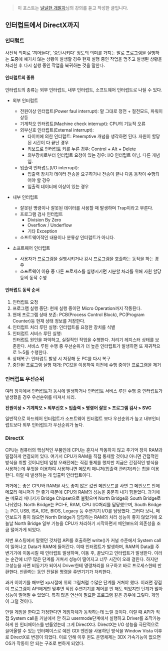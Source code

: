> 이 포스트는 [널널한 개발자](https://www.inflearn.com/course/%EA%B3%B0%EC%B1%85-%EC%89%BD%EA%B2%8C-%EB%B0%B0%EC%9A%B0%EB%8A%94-%EC%9A%B4%EC%98%81%EC%B2%B4%EC%A0%9C/dashboard)님의 강의를 듣고 작성한 글입니다.

## 인터럽트에서 DirectX까지

### 인터럽트

사전적 의미로 '끼어들다', '중단시키다' 정도의 의미를 가지는 말로 프로그램을 실행하는 도중에 예기치 않는 상황이 발생할 경우 현재 실행 중인 작업을 멈추고 발생된 상황을 처리한 후 다시 실행 중인 작업을 복귀하는 것을 말한다.

#### 인터럽트의 종류

인터럽트의 종류는 외부 인터럽트, 내부 인터럽트, 소프트웨어 인터럽트로 나뉠 수 있다.

-   외부 인터럽트
    -   전원이상 인터럽트(Power faul interrupt): 말 그대로 정전 + 절전모드, 파워이상등
    -   기계착오 인터럽트(Machine check interrupt): CPU의 기능적 오류
    -   외부신호 인터럽트(External interrupt):
        -   타이머에 의한 인터럽트: Preemptive 개념을 생각하면 된다. 자원이 할당된 시간이 다 끝난 경우
        -   키보드로 인터럽트 키를 누른 경우: Control + Alt + Delete
        -   외부장치로부터 인터럽트 요청이 있는 경우: I/O 인터럽트 아님. 다른 개념임.
    -   입출력 인터럽트(I/O interrupt):
        -   입출력 장치가 데이터 전송을 요구하거나 전송이 끝나 다음 동작이 수행되어야 할 경우
        -   입출력 데이터에 이상이 있는 경우

-   내부 인터럽트
    -   잘못된 명령이나 잘못된 데이터를 사용할 때 발생하며 Trap이라고 부른다.
    -   프로그램 검사 인터럽트
        -   Division By Zero
        -   Overflow / Underflow
        -   기타 Exception
    -   소프트웨어적인 내용이나 분류상 인터럽트가 아니다.
-   소프트웨어 인터럽트
    -   사용자가 프로그램을 실행시키거나 감시 프로그램을 호출하는 동작을 하는 경우
    -   소프트웨어 이용 중 다른 프로세스를 실행시키면 시분할 처리를 위해 자원 할당등의 동작 수행

#### 인터럽트 동작 순서

1.  인터럽트 요청
2.  프로그램 실행 중단: 현재 실행 중이던 Micro Operation까지 작동된다.
3.  현재 프로그램 상태 보존: PCB(Process Control Block), PC(Program Counter)등 현재 상태 정보를 저장한다.
4.  인터럽트 처리 루틴 실행: 인터럽트를 요청한 장치를 식별
5.  인터럽트 서비스 루틴 실행:  
    인터럽트 원인을 파악하고, 실질적인 작업을 수행한다. 처리기 레지스터 상태를 보존한다. 서비스 루틴 수행 중 우선순위가 더 높은 인터럽트가 발생하면 또 재귀적으로 1~5를 수행한다.
6.  상태복구: 인터럽트 발생 시 저장해 둔 PC를 다시 복구
7.  중단된 프로그램 실행 재개: PC값을 이용하여 이전에 수행 중이던 프로그램을 제거

### 인터럽트 우선순위

여러 장치에서 인터럽트가 동시에 발생하거나 인터럽트 서비스 루틴 수행 중 인터럽트가 발생했을 경우 우선순위를 따져서 처리.

**전원이상 > 기계착오 > 외부신호 > 입출력 > 명령어 잘못 > 프로그램 검사 > SVC**

일반적으로 하드웨어 인터럽트가 소프트웨어 인터럽트 보다 우선순위가 높고 내부인터럽트보다 외부 인터럽트가 우선순위가 높다.

### DirectX

CPU는 컴퓨터의 핵심적인 부품인데 CPU는 혼자서 작동하지 않고 주기억 장치 RAM과 밀접하게 연결되어 있다. 여기서 CPU가 RAM을 직접 통제할 것이냐 아니면 간접적인 방식을 취할 것이냐인데 엄청 오래전에는 직접 통제를 했지만 지금은 간접적인 방식을 사용하는데 무엇을 이용하여 사용하냐면 메모리 매니저(입출력 관리자)라는 칩을 이용한다. 이럴 때 발생하는 게 입출력 인터럽트이다.

과거에는 좋은 CPU와 RAM을 사도 좋지 않은 값싼 메인보드를 사면 그 메인보드 안에 메모리 매니저가 안 좋기 때문에 CPU와 RAM의 성능을 충분히 내기 힘들었다. 과거에는 메모리 매니저가 Bridge Chipset으로 불렸으며 North Bridge와 South Bridge로 나뉘었다. North Bridge는 PCI-E, RAM, CPU I/O처리를 담당했으며, South Bridge는 PCI, USB, ISA, IDE, BIOS, Legacy 등 주변기기 I/O를 담당했다. 그러다 보니, 메인보드가 좋지 않으면 North Bridge가 담당하는 RAM의 처리 성능이 좋지 않았기에 오늘날 North Bridge 일부 기능을 CPU가 처리하기 시작하면서 메인보드의 의존성을 조금 덜어가게 되었다.

저번 포스팅에서 말했던 것처럼 API를 호출하면 write()가 커널 수준에서 System call이 일어나고 Data가 RAM에 들어간다. 이때 인터럽트가 발생하며, RAM의 Data를 주변기기에 이동시킬 때 인터럽트 발생하며, 이동 후, 끝났다고 인터럽트가 발생한다. 이러는 순간에 너무 많은 단계를 거쳐서 성능이 떨어지고 너무 시간이 오래 걸린다. 하지만 고성능을 사면 비동기가 되어서 Driver한테 명령처리를 요구하고 바로 프로세스한테 반환한다. 반환하는 동안 전달된 명령을 주변기기가 처리한다.

과거 이야기를 해보면 xp시절에 위의 그림처럼 수많은 단계를 거쳐야 했다. 이러면 장점이 프로그램이 API에게만 맞추면 직접 주변기기를 제어를 안 해도 되었지만 단계가 많아 성능이 떨어질 수 있었다. 특히 많은 연산이 필요한 프로그램 같은 경우에 그렇다. 게임이 그럴 것이다.

만일 게임을 한다고 가정한다면 게임자체가 동작하는데 느릴 것이다. 이럴 때 API가 직접 System call을 커널에서 안 하고 usermode단계에서 실행하고 Driver를 조작가능하게 한 인터페이스를 만들었는데 그게 DirectX다. DirectX는 I/O 성능을 극단적으로 끌어올랄 수 있는 인터페이스로 예전 GDI 엔진을 사용하던 방식을 Window Vista 이후로 DirectX로 변경이 되었다. 이로 인해 이후 윈도 운영체제는 3DX 가속기능이 없으면 OS가 작동이 안 되는 구조로 변하게 되었다.